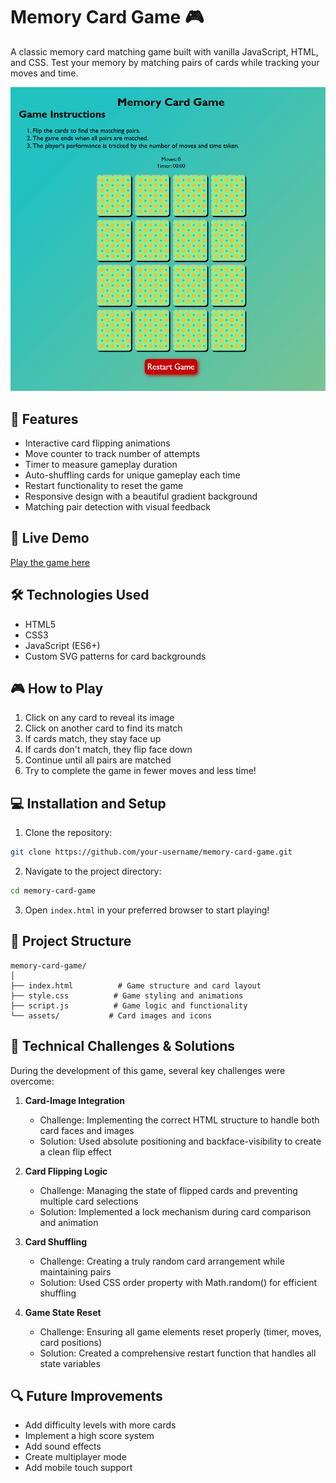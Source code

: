 # Memory Card Game 🎮

A classic memory card matching game built with vanilla JavaScript, HTML, and CSS. Test your memory by matching pairs of cards while tracking your moves and time.

![Memory Game Preview](https://github.com/Saoud2021/Memory-card-Game/blob/main/assets/memorycarddgame.netlify.app_.png)

## 🎯 Features

- Interactive card flipping animations
- Move counter to track number of attempts
- Timer to measure gameplay duration
- Auto-shuffling cards for unique gameplay each time
- Restart functionality to reset the game
- Responsive design with a beautiful gradient background
- Matching pair detection with visual feedback

## 🚀 Live Demo

[Play the game here](https://memorycarddgame.netlify.app/)

## 🛠️ Technologies Used

- HTML5
- CSS3
- JavaScript (ES6+)
- Custom SVG patterns for card backgrounds

## 🎮 How to Play

1. Click on any card to reveal its image
2. Click on another card to find its match
3. If cards match, they stay face up
4. If cards don't match, they flip face down
5. Continue until all pairs are matched
6. Try to complete the game in fewer moves and less time!

## 💻 Installation and Setup

1. Clone the repository:
```bash
git clone https://github.com/your-username/memory-card-game.git
```

2. Navigate to the project directory:
```bash
cd memory-card-game
```

3. Open `index.html` in your preferred browser to start playing!

## 🎨 Project Structure

```
memory-card-game/
│
├── index.html          # Game structure and card layout
├── style.css          # Game styling and animations
├── script.js          # Game logic and functionality
└── assets/           # Card images and icons
```

## 🔧 Technical Challenges & Solutions

During the development of this game, several key challenges were overcome:

1. **Card-Image Integration**
   - Challenge: Implementing the correct HTML structure to handle both card faces and images
   - Solution: Used absolute positioning and backface-visibility to create a clean flip effect

2. **Card Flipping Logic**
   - Challenge: Managing the state of flipped cards and preventing multiple card selections
   - Solution: Implemented a lock mechanism during card comparison and animation

3. **Card Shuffling**
   - Challenge: Creating a truly random card arrangement while maintaining pairs
   - Solution: Used CSS order property with Math.random() for efficient shuffling

4. **Game State Reset**
   - Challenge: Ensuring all game elements reset properly (timer, moves, card positions)
   - Solution: Created a comprehensive restart function that handles all state variables

## 🔍 Future Improvements

- Add difficulty levels with more cards
- Implement a high score system
- Add sound effects
- Create multiplayer mode
- Add mobile touch support


